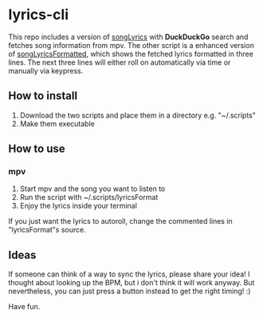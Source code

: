 # lyrics-cli
<p>This repo includes a version of <a href="https://github.com/nick-parry/songLyrics">songLyrics</a> with <b>DuckDuckGo</b> search and fetches song information from mpv. The other script is a enhanced version of <a href="https://github.com/xanpdx/lyric-scripts">songLyricsFormatted</a>, which shows the fetched lyrics formatted in three lines. The next three lines will either roll on automatically via time or manually via keypress.</p>
<h2>How to install</h2>
<ol>
<li>Download the two scripts and place them in a directory e.g. "~/.scripts"</li>
<li>Make them executable</li>
</ol>
<h2>How to use</h2>
<h3>mpv</h3>
<ol>
<li>Start mpv and the song you want to listen to</li>
<li>Run the script with ~/.scripts/lyricsFormat</li>
<li>Enjoy the lyrics inside your terminal</li>
</ol>
<p>If you just want the lyrics to autoroll, change the commented lines in "lyricsFormat"s source.</p>
<h2>Ideas</h2>
<p>If someone can think of a way to sync the lyrics, please share your idea! I thought about looking up the BPM, but i don't think it will work anyway. But nevertheless, you can just press a button instead to get the right timing! :)</p>
<p>Have fun.</p>
